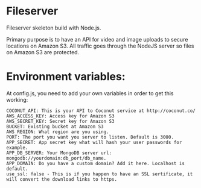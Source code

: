 # Fileserver
Fileserver skeleton build with Node.js.

Primary purpose is to have an API for video and image uploads to secure locations on Amazon S3. All traffic goes through the NodeJS server so files on Amazon S3 are protected.

# Environment variables:
At config.js, you need to add your own variables in order to get this working:

```
COCONUT_API: This is your API to Coconut service at http://coconut.co/
AWS_ACCESS_KEY: Access key for Amazon S3
AWS_SECRET_KEY: Secret key for Amazon S3
BUCKET: Existing bucket at Amazon S3
AWS_REGION: What region are you using.
PORT: The port you want you server to listen. Default is 3000.
APP_SECRET: App secret key what will hash your user passwords for example.
APP_DB_SERVER: Your MongoDB server url: mongodb://yourdomain:db_port/db_name.
APP_DOMAIN: Do you have a custom domain? Add it here. Localhost is default.
use_ssl: false - This is if you happen to have an SSL sertificate, it will convert the download links to https. 
```